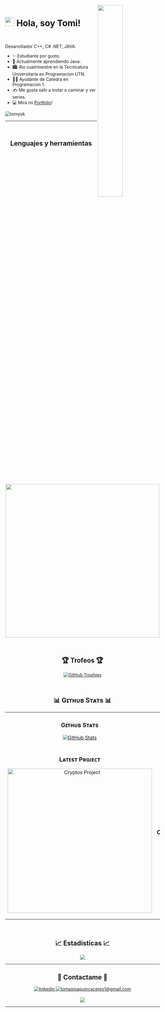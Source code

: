 <!--Night Owl image-->
<div>
  <img align="right" width="40%" src="https://owlbertsio-resized.s3.amazonaws.com/Popper.psd.full.png">
</div>

<!--Header Name-->
# <img src="https://emojis.slackmojis.com/emojis/images/1531849430/4246/blob-sunglasses.gif?1531849430" width="30"/> Hola, soy Tomi! 
<br /> 

<!--Start Intro-->               
<p align="left">Desarrollador C++, C# .NET, JAVA.</p>

- ✨ Estudiante por gusto.
- 🌱 Actualmente aprendiendo Java.
- 🏙 4to cuatrimestre en la Tecnicatura Universitaria en Programacion UTN.
- 💁‍♂️ Ayudante de Catedra en Programacion 1.
- ✍ Me gusta salir a trotar o caminar y ver series.
- 💻 Mira mi [Portfolio](https://tomyok.github.io/Portfolio/)!
<!--End Intro-->

<!--Profile Count Badge-->
<p align="left">
  <img src="https://komarev.com/ghpvc/?username=tomyok&label=Profile%20views&color=770677&style=for-the-badge&logo=star" alt="tomyok" style="padding-right:20px;" />
</p>

---
<br />

<!--Languages and Tools Section-->       
<h2 align="center">Lenguajes y herramientas</h2> 
<p align="center">
<img width="500px"  src="https://skillicons.dev/icons?i=java,cpp,cs,js,html,css,mysql,git,vscode&perline=10"  />
</p>
<br />


<!--Trophies Section-->   
<h2 align="center">🏆 Trofeos 🏆</h2>
<p align="center">
  <a href="https://github.com/tomyok/github-profile-trophy">
    <img src="https://github-profile-trophy.vercel.app/?username=tomyok&row=2&column=6&margin-w=20&margin-h=20" alt="GitHub Trophies">
  </a>
</p>
<br />

<!--Github stats Table--> 
<h2 align="center">📊 Gɪᴛʜᴜʙ Sᴛᴀᴛs 📊</h2>

<table width="100%">
  <tr>
    <td width="50%">
      <h3 align="center"><strong>Gɪᴛʜᴜʙ Sᴛᴀᴛs</strong></h3>
      <p align="center">
        <a href="https://github.com/tomyok">
          <img align="center" src="https://github-readme-stats.vercel.app/api?username=tomyok&count_private=true&show_icons=true&theme=nightowl" alt="GitHub Stats" />
        </a>
      </p>
    </td>
    <td width="50%">
      <h3 align="center"><strong>Sᴛʀᴇᴀᴋ Sᴛᴀᴛs</strong></h3>
      <p align="center">
        <a href="https://github.com/tomyok">
          <img align="center" src="https://streak-stats.demolab.com?user=tomyok&theme=nightowl" alt="Streak Stats" />
        </a>
      </p>
    </td>
  </tr>
  <tr>
    <td width="50%">
      <h3 align="center"><strong>Lᴀᴛᴇsᴛ Pʀᴏᴊᴇᴄᴛ</strong></h3>
      <p align="center">
        <a href="https://github.com/tomyok/TPC-Equipo-12">
          <img align="center" width="470" src="https://github-readme-stats.vercel.app/api/pin/?username=tomyok&repo=TPC-Equipo-12&theme=nightowl&show_owner=true" alt="Cryptos Project" />
        </a>
      </p>
    </td>
    <td width="50%">
      <h3 align="center"><strong>Tᴏᴘ Cᴏɴᴛʀɪʙᴜᴛɪᴏɴs </strong></h3>
      <p align="center">
        <a href="https://github.com/tomyok">
          <img align="center" src="https://github-contributor-stats.vercel.app/api?username=tomyok&limit=3&theme=nightowl&show_owner=true&combine_all_yearly_contributions=true" alt="Top Repo" />
        </a>
      </p>
    </td>
  </tr>
</table>
<br />

<!--Contribution Graph-->
<h2 align="center">📈 Estadisticas 📈</h2>
<div align="center">
    <img src="https://github-readme-activity-graph.vercel.app/graph?username=tomyok&bg_color=011627&color=79d3c3&line=c792ea&point=ffeb95&area=true&hide_border=false" border-radius="15">
</div>

---

<!--Contact Section--> 

<h2 align="center">🤝 Contactame 🤝 </h2>
<div align="center">
 <a href="https://www.linkedin.com/in/cacerestomas/" target="_blank">
<img src=https://img.shields.io/badge/linkedin-%231E77B5.svg?&style=for-the-badge&logo=linkedin&logoColor=white alt=linkedin style="margin-bottom: 5px;" />
</a>
  
<a href="mailto:tomasjoaquincaceres1@gmail.com" target="_blank">
<img src="https://img.shields.io/badge/Gmail-D14836?style=for-the-badge&logo=gmail&logoColor=white" alt=tomasjoaquincaceres1@gmail.com mail style="margin-bottom: 5px;" />
</a>
</div>

<!--Footer--> 
<p align="center">
  <img src="https://capsule-render.vercel.app/api?type=waving&color=gradient&height=65&section=footer"/>
</p>

------
